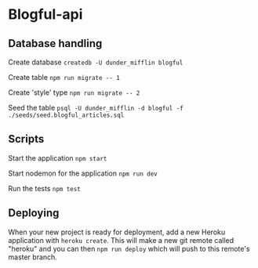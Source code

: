 # Blogful-api


## Database handling

Create database `createdb -U dunder_mifflin blogful`

Create table `npm run migrate -- 1`

Create 'style' type `npm run migrate -- 2`

Seed the table `psql -U dunder_mifflin -d blogful -f ./seeds/seed.blogful_articles.sql`

## Scripts

Start the application `npm start`

Start nodemon for the application `npm run dev`

Run the tests `npm test`

## Deploying

When your new project is ready for deployment, add a new Heroku application with `heroku create`. This will make a new git remote called "heroku" and you can then `npm run deploy` which will push to this remote's master branch.